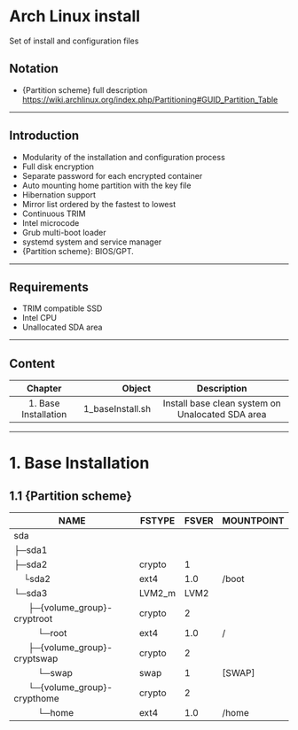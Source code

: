 # Arch Linux install
Set of install and configuration files

## Notation
- {Partition scheme} full description https://wiki.archlinux.org/index.php/Partitioning#GUID_Partition_Table
---
## Introduction
- Modularity of the installation and configuration process
- Full disk encryption
- Separate password for each encrypted container
- Auto mounting home partition with the key file
- Hibernation support
- Mirror list ordered by the fastest to lowest
- Continuous TRIM
- Intel microcode
- Grub multi-boot loader
- systemd system and service manager
- {Partition scheme}: BIOS/GPT.
---
## Requirements
- TRIM compatible SSD
- Intel CPU
- Unallocated SDA area
---
## Content
Chapter|      Object|       Description|
|:---:|---:|:---:|
| 1. Base Installation|   1_baseInstall.sh|Install base clean system on Unalocated SDA area|
---
# 1. Base Installation
  ## 1.1 {Partition scheme}
  |NAME|FSTYPE|FSVER|MOUNTPOINT|
  | --- | --- | --- | --- |
  |sda|||
  ├─sda1|||
  ├─sda2|crypto|1|
  &nbsp;&nbsp;&nbsp;&nbsp;└sda2|ext4|1.0|/boot
  └─sda3|LVM2_m|LVM2|
   &nbsp;&nbsp;&nbsp;&nbsp;&nbsp;&nbsp;├─{volume_group}-cryptroot|crypto|2|
   &nbsp;&nbsp;&nbsp;&nbsp;&nbsp;&nbsp;&nbsp;&nbsp;&nbsp;&nbsp;└─root|ext4|1.0|/|
   &nbsp;&nbsp;&nbsp;&nbsp;&nbsp;&nbsp;├─{volume_group}-cryptswap|crypto|2|
   &nbsp;&nbsp;&nbsp;&nbsp;&nbsp;&nbsp;&nbsp;&nbsp;&nbsp;&nbsp;└─swap|swap|1|\[SWAP\]|
   &nbsp;&nbsp;&nbsp;&nbsp;&nbsp;&nbsp;└─{volume_group}-crypthome|crypto|2|
   &nbsp;&nbsp;&nbsp;&nbsp;&nbsp;&nbsp;&nbsp;&nbsp;&nbsp;&nbsp;└─home|ext4|1.0|/home|
  
